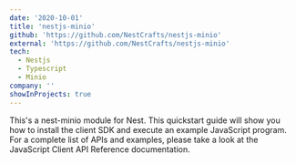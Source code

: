```yaml
---
date: '2020-10-01'
title: 'nestjs-minio'
github: 'https://github.com/NestCrafts/nestjs-minio'
external: 'https://github.com/NestCrafts/nestjs-minio'
tech:
  - Nestjs
  - Typescript
  - Minio
company: ''
showInProjects: true
---
```


This's a nest-minio module for Nest. This quickstart guide will show you how to install the client SDK and execute an example JavaScript program. For a complete list of APIs and examples, please take a look at the JavaScript Client API Reference documentation.
